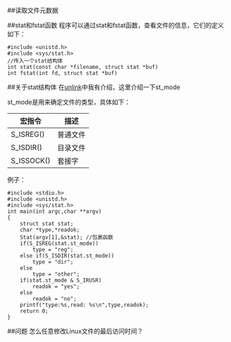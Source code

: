 ##读取文件元数据

##stat和fstat函数
程序可以通过stat和fstat函数，查看文件的信息，它们的定义如下：

    #include <unistd.h>
    #include <sys/stat.h>
    //传入一个stat结构体
    int stat(const char *filename, struct stat *buf)
    int fstat(int fd, struct stat *buf)


##关于stat结构体
在[unlink](https://github.com/daige/coreutils/blob/master/unlink/unlink.md)中我有介绍，这里介绍一下st_mode

st_mode是用来确定文件的类型，具体如下：

|宏指令    |描述      |
|----------|----------|
|S_ISREG() | 普通文件 |
|S_ISDIR() | 目录文件 |
|S_ISSOCK()| 套接字   |

例子：

    #include <stdio.h>
    #include <unistd.h>
    #include <sys/stat.h>
    int main(int argc,char **argv)
    {
        struct stat stat;
        char *type,*readok;
        Stat(argv[1],&stat); //包裹函数
        if(S_ISREG(stat.st_mode))
            type = "reg";
        else if(S_ISDIR(stat.st_mode))
            type = "dir";
        else 
            type = "other";
        if(stat.st_mode & S_IRUSR)
            readok = "yes";
        else
            readok = "no";
        printf("type:%s,read: %s\n",type,readok);
        return 0;
    }
 


##问题
怎么任意修改Linux文件的最后访问时间？

